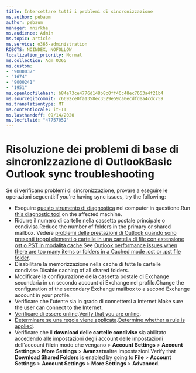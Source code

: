 ```yaml
---
title: Intercettare tutti i problemi di sincronizzazione
ms.author: pebaum
author: pebaum
manager: mnirkhe
ms.audience: Admin
ms.topic: article
ms.service: o365-administration
ROBOTS: NOINDEX, NOFOLLOW
localization_priority: Normal
ms.collection: Adm_O365
ms.custom:
- "9000037"
- "1674"
- "9000241"
- "1951"
ms.openlocfilehash: b84e73ce4776d148b8c0ff46c48ec7663a4f21b4
ms.sourcegitcommit: c6692ce0fa1358ec3529e59ca0ecdfdea4cdc759
ms.translationtype: MT
ms.contentlocale: it-IT
ms.lasthandoff: 09/14/2020
ms.locfileid: "47757052"
---
```

# <a name="basic-outlook-sync-troubleshooting"></a><span data-ttu-id="9fe5a-102">Risoluzione dei problemi di base di sincronizzazione di Outlook</span><span class="sxs-lookup"><span data-stu-id="9fe5a-102">Basic Outlook sync troubleshooting</span></span>

<span data-ttu-id="9fe5a-103">Se si verificano problemi di sincronizzazione, provare a eseguire le operazioni seguenti:</span><span class="sxs-lookup"><span data-stu-id="9fe5a-103">If you're having sync issues, try the following:</span></span>

- <span data-ttu-id="9fe5a-104">Eseguire [questo strumento di diagnostica](https://aka.ms/sara-outlooksendreceive) nel computer in questione.</span><span class="sxs-lookup"><span data-stu-id="9fe5a-104">Run [this diagnostic tool](https://aka.ms/sara-outlooksendreceive) on the affected machine.</span></span>
- <span data-ttu-id="9fe5a-105">Ridurre il numero di cartelle nella cassetta postale principale o condivisa.</span><span class="sxs-lookup"><span data-stu-id="9fe5a-105">Reduce the number of folders in the primary or shared mailbox.</span></span> <span data-ttu-id="9fe5a-106">Vedere [problemi delle prestazioni di Outlook quando sono presenti troppi elementi o cartelle in una cartella di file con estensione ost o PST in modalità cache](https://support.microsoft.com/help/2768656/outlook-performance-issues-when-there-are-too-many-items-or-folders-in).</span><span class="sxs-lookup"><span data-stu-id="9fe5a-106">See [Outlook performance issues when there are too many items or folders in a Cached mode .ost or .pst file folder](https://support.microsoft.com/help/2768656/outlook-performance-issues-when-there-are-too-many-items-or-folders-in).</span></span>
- <span data-ttu-id="9fe5a-107">Disabilitare la memorizzazione nella cache di tutte le cartelle condivise.</span><span class="sxs-lookup"><span data-stu-id="9fe5a-107">Disable caching of all shared folders.</span></span>
- <span data-ttu-id="9fe5a-108">Modificare la configurazione della cassetta postale di Exchange secondaria in un secondo account di Exchange nel profilo.</span><span class="sxs-lookup"><span data-stu-id="9fe5a-108">Change the configuration of the secondary Exchange mailbox to a second Exchange account in your profile.</span></span>
- <span data-ttu-id="9fe5a-109">Verificare che l'utente sia in grado di connettersi a Internet.</span><span class="sxs-lookup"><span data-stu-id="9fe5a-109">Make sure the user can connect to the Internet.</span></span> 
- <span data-ttu-id="9fe5a-110">[Verificare di essere online](https://support.office.com/article/2460e4a8-16c7-47fc-b204-b1549275aac9).</span><span class="sxs-lookup"><span data-stu-id="9fe5a-110">[Verify that you are online](https://support.office.com/article/2460e4a8-16c7-47fc-b204-b1549275aac9).</span></span>
- <span data-ttu-id="9fe5a-111">[Determinare se una regola viene applicata](https://support.office.com/article/C24F5DEA-9465-4DF4-AD17-A50704D66C59).</span><span class="sxs-lookup"><span data-stu-id="9fe5a-111">[Determine whether a rule is applied](https://support.office.com/article/C24F5DEA-9465-4DF4-AD17-A50704D66C59).</span></span>
- <span data-ttu-id="9fe5a-112">Verificare che il **download delle cartelle condivise** sia abilitato accedendo alle impostazioni degli account delle impostazioni dell'account **file**in modo che vengano  >  **Account Settings**  >  **Account Settings**  >  **More Settings**  >  **Avanzate**altre impostazioni.</span><span class="sxs-lookup"><span data-stu-id="9fe5a-112">Verify that **Download Shared Folders** is enabled by going to **File** > **Account Settings** > **Account Settings** > **More Settings** > **Advanced**.</span></span>
